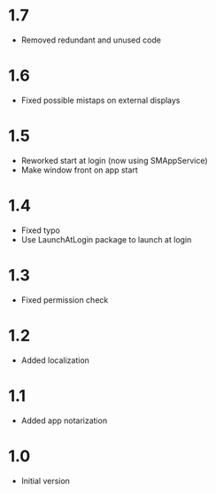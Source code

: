 # 1.7

- Removed redundant and unused code

# 1.6

- Fixed possible mistaps on external displays

# 1.5

- Reworked start at login (now using SMAppService)
- Make window front on app start

# 1.4

- Fixed typo
- Use LaunchAtLogin package to launch at login

# 1.3

- Fixed permission check

# 1.2

- Added localization

# 1.1

- Added app notarization

# 1.0

- Initial version

